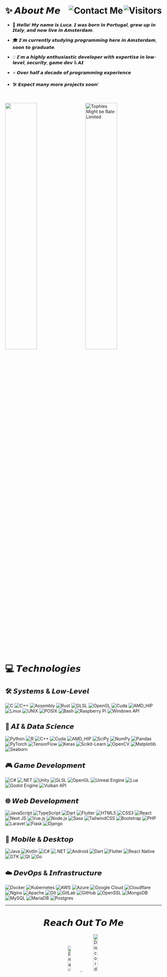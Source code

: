 # ✨ 𝘼𝙗𝙤𝙪𝙩 𝙈𝙚 <img align="right" src="https://komarev.com/ghpvc/?username=Arty3&color=brightgreen&style=for-the-badge&label=VISITORS&abbreviated=true&base=1000" alt="Visitors" /><a href="#contact-me"><img align="right" src="https://img.shields.io/badge/Contact_Me-%237F52FF.svg?style=for-the-badge&logo=mail&logoColor=white" alt="Contact Me" /></a>

<!-- Weird stats changes cuz account name change -->

- 🚀 𝙃𝙚𝙡𝙡𝙤! 𝙈𝙮 𝙣𝙖𝙢𝙚 𝙞𝙨 𝙇𝙪𝙘𝙖. 𝙄 𝙬𝙖𝙨 𝙗𝙤𝙧𝙣 𝙞𝙣 𝙋𝙤𝙧𝙩𝙪𝙜𝙖𝙡, 𝙜𝙧𝙚𝙬 𝙪𝙥 𝙞𝙣 𝙄𝙩𝙖𝙡𝙮, 𝙖𝙣𝙙 𝙣𝙤𝙬 𝙡𝙞𝙫𝙚 𝙞𝙣 𝘼𝙢𝙨𝙩𝙚𝙧𝙙𝙖𝙢.

- 🎓 𝙄'𝙢 𝙘𝙪𝙧𝙧𝙚𝙣𝙩𝙡𝙮 𝙨𝙩𝙪𝙙𝙮𝙞𝙣𝙜 𝙥𝙧𝙤𝙜𝙧𝙖𝙢𝙢𝙞𝙣𝙜 𝙝𝙚𝙧𝙚 𝙞𝙣 𝘼𝙢𝙨𝙩𝙚𝙧𝙙𝙖𝙢, 𝙨𝙤𝙤𝙣 𝙩𝙤 𝙜𝙧𝙖𝙙𝙪𝙖𝙩𝙚.

- 💡 𝙄'𝙢 𝙖 𝙝𝙞𝙜𝙝𝙡𝙮 𝙚𝙣𝙩𝙝𝙪𝙨𝙞𝙖𝙨𝙩𝙞𝙘 𝙙𝙚𝙫𝙚𝙡𝙤𝙥𝙚𝙧 𝙬𝙞𝙩𝙝 𝙚𝙭𝙥𝙚𝙧𝙩𝙞𝙨𝙚 𝙞𝙣 𝙡𝙤𝙬-𝙡𝙚𝙫𝙚𝙡, 𝙨𝙚𝙘𝙪𝙧𝙞𝙩𝙮, 𝙜𝙖𝙢𝙚 𝙙𝙚𝙫 & 𝘼𝙄

- ⭐ 𝙊𝙫𝙚𝙧 𝙝𝙖𝙡𝙛 𝙖 𝙙𝙚𝙘𝙖𝙙𝙚 𝙤𝙛 𝙥𝙧𝙤𝙜𝙧𝙖𝙢𝙢𝙞𝙣𝙜 𝙚𝙭𝙥𝙚𝙧𝙞𝙚𝙣𝙘𝙚

- 🛠️ 𝙀𝙭𝙥𝙚𝙘𝙩 𝙢𝙖𝙣𝙮 𝙢𝙤𝙧𝙚 𝙥𝙧𝙤𝙟𝙚𝙘𝙩𝙨 𝙨𝙤𝙤𝙣!

<br>
<p align="left">
	<img src="https://github-readme-stats.vercel.app/api/top-langs/?username=Arty3&layout=compact&theme=dark&include_all_commits=false&count_private=false" width="45%" align="center" />
	&nbsp;&nbsp;&nbsp;&nbsp;&nbsp;&nbsp;
	<img src="https://github-profile-trophy.vercel.app/?username=Arty3&theme=radical&rank=-B,-C,-?&no-frame=true&no-bg=true&column=3&row=2" width="45%" align="center" alt="Tophies Might be Rate Limited" />
</p>

<h1>💻 𝙏𝙚𝙘𝙝𝙣𝙤𝙡𝙤𝙜𝙞𝙚𝙨</h1>

## 🛠️ 𝙎𝙮𝙨𝙩𝙚𝙢𝙨 & 𝙇𝙤𝙬-𝙇𝙚𝙫𝙚𝙡
![C](https://img.shields.io/badge/c-%2300599C.svg?style=for-the-badge&logo=c&logoColor=white)
![C++](https://img.shields.io/badge/c++-%2300599C.svg?style=for-the-badge&logo=c%2B%2B&logoColor=white)
![Assembly](https://img.shields.io/badge/assembly-%23000000.svg?style=for-the-badge&logo=assemblyscript&logoColor=white)
![Rust](https://img.shields.io/badge/rust-%23000000.svg?style=for-the-badge&logo=rust&logoColor=white)
![GLSL](https://img.shields.io/badge/GLSL-%23white.svg?style=for-the-badge&logo=opengl&logoColor=white)
![OpenGL](https://img.shields.io/badge/OpenGL-%23FFFFFF.svg?style=for-the-badge&logo=opengl)
![Cuda](https://img.shields.io/badge/cuda-000000.svg?style=for-the-badge&logo=nVIDIA&logoColor=green)
![AMD_HIP](https://img.shields.io/badge/HIP-%23000000.svg?style=for-the-badge&logo=amd&logoColor=white)
![Linux](https://img.shields.io/badge/Linux-%230078D7.svg?style=for-the-badge&logo=linux&logoColor=white)
![UNIX](https://img.shields.io/badge/Unix-%23FCC624.svg?style=for-the-badge&logo=gnu-bash&logoColor=black)
![POSIX](https://img.shields.io/badge/posix-%23185abc.svg?style=for-the-badge&logo=posix&logoColor=white)
![Bash](https://img.shields.io/badge/bash-%234EAA25.svg?style=for-the-badge&logo=gnu-bash&logoColor=white)
![Raspberry Pi](https://img.shields.io/badge/Raspberry%20Pi-%23A22846.svg?style=for-the-badge&logo=raspberry-pi&logoColor=white)
![Windows API](https://img.shields.io/badge/Windows%20API-%230078D7.svg?style=for-the-badge&logo=windows&logoColor=white)

## 🧠 𝘼𝙄 & 𝘿𝙖𝙩𝙖 𝙎𝙘𝙞𝙚𝙣𝙘𝙚
![Python](https://img.shields.io/badge/python-3670A0?style=for-the-badge&logo=python&logoColor=ffdd54)
![R](https://img.shields.io/badge/r-%23276DC3.svg?style=for-the-badge&logo=r&logoColor=white)
![C++](https://img.shields.io/badge/c++-%2300599C.svg?style=for-the-badge&logo=c%2B%2B&logoColor=white)
![Cuda](https://img.shields.io/badge/cuda-000000.svg?style=for-the-badge&logo=nVIDIA&logoColor=green)
![AMD_HIP](https://img.shields.io/badge/HIP-%23000000.svg?style=for-the-badge&logo=amd&logoColor=white)
![SciPy](https://img.shields.io/badge/SciPy-%230C55A5.svg?style=for-the-badge&logo=scipy&logoColor=white)
![NumPy](https://img.shields.io/badge/numpy-%23013243.svg?style=for-the-badge&logo=numpy&logoColor=white)
![Pandas](https://img.shields.io/badge/pandas-%23150458.svg?style=for-the-badge&logo=pandas&logoColor=white)
![PyTorch](https://img.shields.io/badge/PyTorch-%23EE4C2C.svg?style=for-the-badge&logo=PyTorch&logoColor=white)
![TensorFlow](https://img.shields.io/badge/TensorFlow-%23FF6F00.svg?style=for-the-badge&logo=TensorFlow&logoColor=white)
![Keras](https://img.shields.io/badge/Keras-%23D00000.svg?style=for-the-badge&logo=Keras&logoColor=white)
![Scikit-Learn](https://img.shields.io/badge/Scikit--Learn-%23F7931E.svg?style=for-the-badge&logo=scikit-learn&logoColor=white)
![OpenCV](https://img.shields.io/badge/opencv-%23white.svg?style=for-the-badge&logo=opencv&logoColor=white)
![Matplotlib](https://img.shields.io/badge/Matplotlib-%23ffffff.svg?style=for-the-badge&logo=Matplotlib&logoColor=black)
![Seaborn](https://img.shields.io/badge/Seaborn-%230C3C6B.svg?style=for-the-badge&logo=seaborn&logoColor=white)

## 🎮 𝙂𝙖𝙢𝙚 𝘿𝙚𝙫𝙚𝙡𝙤𝙥𝙢𝙚𝙣𝙩
![C#](https://img.shields.io/badge/c%23-%23239120.svg?style=for-the-badge&logo=c-sharp&logoColor=white)
![.NET](https://img.shields.io/badge/.NET-5C2D91?style=for-the-badge&logo=.net&logoColor=white)
![Unity](https://img.shields.io/badge/unity-%23000000.svg?style=for-the-badge&logo=unity&logoColor=white)
![GLSL](https://img.shields.io/badge/GLSL-%23white.svg?style=for-the-badge&logo=opengl&logoColor=white)
![OpenGL](https://img.shields.io/badge/OpenGL-%23FFFFFF.svg?style=for-the-badge&logo=opengl)
![Unreal Engine](https://img.shields.io/badge/unreal%20engine-%23313131.svg?style=for-the-badge&logo=unrealengine&logoColor=white)
![Lua](https://img.shields.io/badge/lua-%232C2D72.svg?style=for-the-badge&logo=lua&logoColor=white)
![Godot Engine](https://img.shields.io/badge/GODOT-%23FFFFFF.svg?style=for-the-badge&logo=godot-engine)
![Vulkan API](https://img.shields.io/badge/Vulkan-AC162C.svg?style=for-the-badge&logo=vulkan&logoColor=white)

## 🌐 𝙒𝙚𝙗 𝘿𝙚𝙫𝙚𝙡𝙤𝙥𝙢𝙚𝙣𝙩
![JavaScript](https://img.shields.io/badge/javascript-%23323330.svg?style=for-the-badge&logo=javascript&logoColor=%23F7DF1E)
![TypeScript](https://img.shields.io/badge/typescript-%23007ACC.svg?style=for-the-badge&logo=typescript&logoColor=white)
![Dart](https://img.shields.io/badge/dart-%230175C2.svg?style=for-the-badge&logo=dart&logoColor=white)
![Flutter](https://img.shields.io/badge/flutter-%2302569B.svg?style=for-the-badge&logo=flutter&logoColor=white)
![HTML5](https://img.shields.io/badge/html5-%23E34F26.svg?style=for-the-badge&logo=html5&logoColor=white)
![CSS3](https://img.shields.io/badge/css3-%231572B6.svg?style=for-the-badge&logo=css3&logoColor=white)
![React](https://img.shields.io/badge/react-%2320232a.svg?style=for-the-badge&logo=react&logoColor=%2361DAFB)
![Next JS](https://img.shields.io/badge/Next-black?style=for-the-badge&logo=next.js&logoColor=white)
![Vue.js](https://img.shields.io/badge/vue.js-%2335495e.svg?style=for-the-badge&logo=vuedotjs&logoColor=%234FC08D)
![Node.js](https://img.shields.io/badge/Node.js-%23339933.svg?style=for-the-badge&logo=node.js&logoColor=white)
![Sass](https://img.shields.io/badge/Sass-%23CC6699.svg?style=for-the-badge&logo=sass&logoColor=white)
![TailwindCSS](https://img.shields.io/badge/TailwindCSS-%2338B2AC.svg?style=for-the-badge&logo=tailwindcss&logoColor=white)
![Bootstrap](https://img.shields.io/badge/bootstrap-%238511FA.svg?style=for-the-badge&logo=bootstrap&logoColor=white)
![PHP](https://img.shields.io/badge/php-%23777BB4.svg?style=for-the-badge&logo=php&logoColor=white)
![Laravel](https://img.shields.io/badge/Laravel-%23FF2D20.svg?style=for-the-badge&logo=laravel&logoColor=white)
![Flask](https://img.shields.io/badge/flask-%23000.svg?style=for-the-badge&logo=flask&logoColor=white)
![Django](https://img.shields.io/badge/django-%23092E20.svg?style=for-the-badge&logo=django&logoColor=white)

## 📱 𝙈𝙤𝙗𝙞𝙡𝙚 & 𝘿𝙚𝙨𝙠𝙩𝙤𝙥
![Java](https://img.shields.io/badge/java-%23ED8B00.svg?style=for-the-badge&logo=openjdk&logoColor=white)
![Kotlin](https://img.shields.io/badge/kotlin-%237F52FF.svg?style=for-the-badge&logo=kotlin&logoColor=white)
![C#](https://img.shields.io/badge/c%23-%23239120.svg?style=for-the-badge&logo=c-sharp&logoColor=white)
![.NET](https://img.shields.io/badge/.NET-5C2D91?style=for-the-badge&logo=.net&logoColor=white)
![Android](https://img.shields.io/badge/Android-%23A4C639.svg?style=for-the-badge&logo=android&logoColor=white)
![Dart](https://img.shields.io/badge/dart-%230175C2.svg?style=for-the-badge&logo=dart&logoColor=white)
![Flutter](https://img.shields.io/badge/flutter-%2302569B.svg?style=for-the-badge&logo=flutter&logoColor=white)
![React Native](https://img.shields.io/badge/react%20native-%2361DAFB.svg?style=for-the-badge&logo=react&logoColor=black)
![GTK](https://img.shields.io/badge/GTK-%23000000.svg?style=for-the-badge&logo=gtk&logoColor=white)
![Qt](https://img.shields.io/badge/Qt-%23008F95.svg?style=for-the-badge&logo=qt&logoColor=white)
![Go](https://img.shields.io/badge/go-%2300ADD8.svg?style=for-the-badge&logo=go&logoColor=white)

## ☁️ 𝘿𝙚𝙫𝙊𝙥𝙨 & 𝙄𝙣𝙛𝙧𝙖𝙨𝙩𝙧𝙪𝙘𝙩𝙪𝙧𝙚
![Docker](https://img.shields.io/badge/docker-%230db7ed.svg?style=for-the-badge&logo=docker&logoColor=white)
![Kubernetes](https://img.shields.io/badge/Kubernetes-%23333D47.svg?style=for-the-badge&logo=kubernetes&logoColor=white)
![AWS](https://img.shields.io/badge/AWS-%23FF9900.svg?style=for-the-badge&logo=amazonaws&logoColor=white)
![Azure](https://img.shields.io/badge/Azure-%230D1E2E.svg?style=for-the-badge&logo=microsoft-azure&logoColor=white)
![Google Cloud](https://img.shields.io/badge/Google%20Cloud-%230B4B89.svg?style=for-the-badge&logo=googlecloud&logoColor=white)
![Cloudflare](https://img.shields.io/badge/Cloudflare-F38020?style=for-the-badge&logo=Cloudflare&logoColor=white)
![Nginx](https://img.shields.io/badge/nginx-%23009639.svg?style=for-the-badge&logo=nginx&logoColor=white)
![Apache](https://img.shields.io/badge/apache-%23D42029.svg?style=for-the-badge&logo=apache&logoColor=white)
![Git](https://img.shields.io/badge/git-%23F05033.svg?style=for-the-badge&logo=git&logoColor=white)
![GitLab](https://img.shields.io/badge/GitLab-%23FCA121.svg?style=for-the-badge&logo=gitlab&logoColor=white)
![GitHub](https://img.shields.io/badge/github-%23121011.svg?style=for-the-badge&logo=github&logoColor=white)
![OpenSSL](https://img.shields.io/badge/OpenSSL-%23000000.svg?style=for-the-badge&logo=openssl&logoColor=white)
![MongoDB](https://img.shields.io/badge/MongoDB-%234ea94b.svg?style=for-the-badge&logo=mongodb&logoColor=white)
![MySQL](https://img.shields.io/badge/mysql-4479A1.svg?style=for-the-badge&logo=mysql&logoColor=white)
![MariaDB](https://img.shields.io/badge/MariaDB-%230D2C43.svg?style=for-the-badge&logo=mariadb&logoColor=white)
![Postgres](https://img.shields.io/badge/postgres-%23316192.svg?style=for-the-badge&logo=postgresql&logoColor=white)

---

<div align="center">
	<div align="center" valign="middle" width="50%">
		<h1 id="contact-me">𝙍𝙚𝙖𝙘𝙝 𝙊𝙪𝙩 𝙏𝙤 𝙈𝙚</h1>
		<a href="mailto:luca.goddijn@gmail.com">
			<img src="https://img.shields.io/badge/Email-D14836?style=for-the-badge&logo=gmail&logoColor=white&logoSize=auto" alt="Email" width="14.5%" />
		</a>
		<a href="https://discordapp.com/users/1186307792777257040">
			<img src="https://img.shields.io/badge/Discord-5865F2?style=for-the-badge&logo=discord&logoColor=white&logoSize=auto" alt="Discord" width="17.5%" />
		</a>
	</div>
</div>
